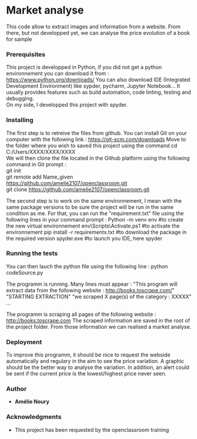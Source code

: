 # Market analyse

This code allow to extract images and information from a website. From there, but not developped yet, we can analyse the price evolution of a book for sample

### Prerequisites

This project is developped in Python, if you did not get a python environnement you can download it from : https://www.python.org/downloads/
You can also download IDE (Integrated Development Environment) like sypder, pycharm, Jupyter Notebook... It usually provides features such as build automation, code linting, testing and debugging.<br />
On my side, I developped this project with spyder.


### Installing

The first step is to retreive the files from github. You can install Git on your computer with the following link : https://git-scm.com/downloads
Move to the folder where you wish to saved this project using the command cd C:/Users/XXXX/XXXX/XXXX<br />
We will then clone the file located in the Github platform using the following command in Git prompt : <br />
git init<br />
git remote add Name_given https://github.com/amelie2107/openclassroom.git <br />
git clone https://github.com/amelie2107/openclassroom.git <br />

The second step is to work on the same environnement, I mean with the same package versions to be sure the project will be run in the same condition as me. 
For that, you can run the "requirement.txt" file using the following lines in your command prompt :
Python -m venv env #to create the new virtual environnement
env\\Scripts\\Activate.ps1 #to activate the environnement
pip install -r requirements.txt #to download the package in the required version
spyder.exe #to launch you IDE, here spyder

### Running the tests

You can then lauch the python file using the following line :
python codeSource.py

The programm is running.
Many lines must appear :
"This program will extract data from the following website : http://books.toscrape.com/"
"STARTING EXTRACTION"
"we scraped X page(s) of the category : XXXXX"
...

The programm is scraping all pages of the following website : http://books.toscrape.com
The scraped information are saved in the root of the project folder.
From those information we can realised a market analyse.


### Deployment

To improve this programm, it should be nice to request the webside automatically and regulary in the aim to see the price variation.
A graphic should be the better way to analyse the variation.
In addition, an alert could be sent if the current price is the lowest/highest price never seen.

### Author

* **Amélie Noury** 

### Acknowledgments

* This project has been requested by the openclassroom training

